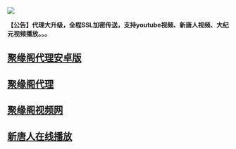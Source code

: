 ![](https://raw.githubusercontent.com/hao369/a/master/j.jpg)

**【公告】代理大升级，全程SSL加密传送，支持youtube视频、新唐人视频、大纪元视频播放。。。**

##  [聚缘阁代理安卓版](https://github.com/hao369/a/raw/master/j8.apk)



##  [聚缘阁代理]( https://ju99.github.io/jyg/)

##  [聚缘阁视频网](https://juyuange9.github.io/tvttr/)

##  [新唐人在线播放](https://juyuange9.github.io/tvttr/xtr.html)

